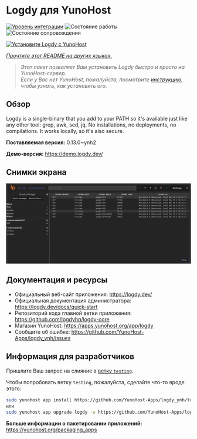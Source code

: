 <!--
Важно: этот README был автоматически сгенерирован <https://github.com/YunoHost/apps/tree/master/tools/readme_generator>
Он НЕ ДОЛЖЕН редактироваться вручную.
-->

# Logdy для YunoHost

[![Уровень интеграции](https://dash.yunohost.org/integration/logdy.svg)](https://ci-apps.yunohost.org/ci/apps/logdy/) ![Состояние работы](https://ci-apps.yunohost.org/ci/badges/logdy.status.svg) ![Состояние сопровождения](https://ci-apps.yunohost.org/ci/badges/logdy.maintain.svg)

[![Установите Logdy с YunoHost](https://install-app.yunohost.org/install-with-yunohost.svg)](https://install-app.yunohost.org/?app=logdy)

*[Прочтите этот README на других языках.](./ALL_README.md)*

> *Этот пакет позволяет Вам установить Logdy быстро и просто на YunoHost-сервер.*  
> *Если у Вас нет YunoHost, пожалуйста, посмотрите [инструкцию](https://yunohost.org/install), чтобы узнать, как установить его.*

## Обзор

Logdy is a single-binary that you add to your PATH so it's available just like any other tool: grep, awk, sed, jq. No installations, no deployments, no compilations. It works locally, so it's also secure.

**Поставляемая версия:** 0.13.0~ynh2

**Демо-версия:** <https://demo.logdy.dev/>

## Снимки экрана

![Снимок экрана Logdy](./doc/screenshots/screenshot.png)

## Документация и ресурсы

- Официальный веб-сайт приложения: <https://logdy.dev/>
- Официальная документация администратора: <https://logdy.dev/docs/quick-start>
- Репозиторий кода главной ветки приложения: <https://github.com/logdyhq/logdy-core>
- Магазин YunoHost: <https://apps.yunohost.org/app/logdy>
- Сообщите об ошибке: <https://github.com/YunoHost-Apps/logdy_ynh/issues>

## Информация для разработчиков

Пришлите Ваш запрос на слияние в [ветку `testing`](https://github.com/YunoHost-Apps/logdy_ynh/tree/testing).

Чтобы попробовать ветку `testing`, пожалуйста, сделайте что-то вроде этого:

```bash
sudo yunohost app install https://github.com/YunoHost-Apps/logdy_ynh/tree/testing --debug
или
sudo yunohost app upgrade logdy -u https://github.com/YunoHost-Apps/logdy_ynh/tree/testing --debug
```

**Больше информации о пакетировании приложений:** <https://yunohost.org/packaging_apps>
